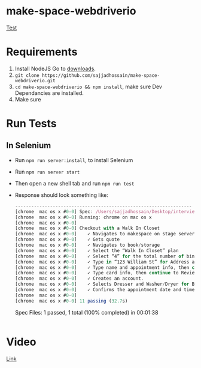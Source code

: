 # make-space-webdriverio

[Test](test/specs/checkout.walkInCloset.spec.js)

# Requirements

1. Install NodeJS Go to [downloads](https://nodejs.org/en/download/).
2. `git clone https://github.com/sajjadhossain/make-space-webdriverio.git`
3. `cd make-space-webdriverio && npm install`, make sure Dev Dependancies are installed.
4. Make sure

# Run Tests

## In Selenium
* Run `npm run server:install`, to install Selenium
* Run `npm run server start`
* Then open a new shell tab and run `npm run test`

* Response should look something like:
  ```js
  ------------------------------------------------------------------
  [chrome  mac os x #0-0] Spec: /Users/sajjadhossain/Desktop/interview-preparation/make-space-webdriverio/test/specs/checkout.walkInCloset.spec.js
  [chrome  mac os x #0-0] Running: chrome on mac os x
  [chrome  mac os x #0-0]
  [chrome  mac os x #0-0] Checkout with a Walk In Closet
  [chrome  mac os x #0-0]    ✓ Navigates to makespace on stage server
  [chrome  mac os x #0-0]    ✓ Gets quote
  [chrome  mac os x #0-0]    ✓ Navigates to book/storage
  [chrome  mac os x #0-0]    ✓ Select the “Walk In Closet” plan
  [chrome  mac os x #0-0]    ✓ Select “4” for the total number of bins
  [chrome  mac os x #0-0]    ✓ Type in “123 William St” for Address and pick any date. Enter.
  [chrome  mac os x #0-0]    ✓ Type name and appointment info, then continue to billing.
  [chrome  mac os x #0-0]    ✓ Type card info, then continue to Review.
  [chrome  mac os x #0-0]    ✓ Creates an account.
  [chrome  mac os x #0-0]    ✓ Selects Dresser and Washer/Dryer for Booking Inventory.
  [chrome  mac os x #0-0]    ✓ Confirms the appointment date and time.
  [chrome  mac os x #0-0]
  [chrome  mac os x #0-0] 11 passing (32.7s)
  ```


  Spec Files:	 1 passed, 1 total (100% completed) in 00:01:38
  ```

# Video

[Link](makeSpace.checkout.test.mov)

  ```
